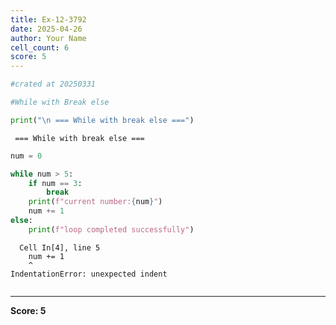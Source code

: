 ```yaml
---
title: Ex-12-3792
date: 2025-04-26
author: Your Name
cell_count: 6
score: 5
---
```


```python
#crated at 20250331
```


```python
#While with Break else
```


```python
print("\n === While with break else ===")
```

    
     === While with break else ===



```python
num = 0
```


```python
while num > 5:
    if num == 3:
        break
    print(f"current number:{num}")
    num += 1
else:
    print(f"loop completed successfully")
```


      Cell In[4], line 5
        num += 1
        ^
    IndentationError: unexpected indent




```python

```


---
**Score: 5**